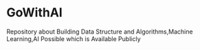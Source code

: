 # GoWithAI
Repository about Building Data Structure and Algorithms,Machine Learning,AI Possible which is Available Publicly 
